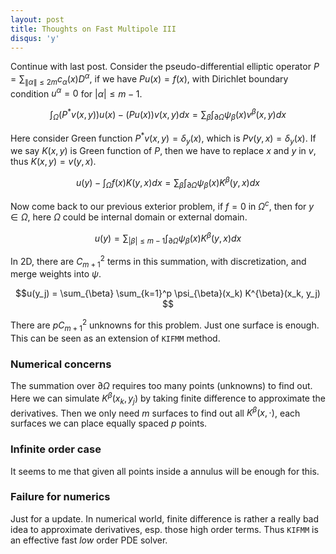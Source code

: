 ```yaml
---
layout: post
title: Thoughts on Fast Multipole III
disqus: 'y'
---
```

Continue with last post. Consider the pseudo-differential elliptic operator $P = \sum_{\| \alpha \|\le 2m} c_{\alpha}(x) D^{\alpha}$, if we have $P u(x) = f(x)$, with Dirichlet boundary condition $u^{\alpha} = 0$ for $|\alpha|\le m-1$.

$$\int_{\Omega}(P^{\ast}v(x, y))u(x) -  (Pu(x)) v(x, y) dx   = \sum_{\beta}\int_{\partial\Omega}\psi_{\beta}(x) v^{\beta}(x, y) dx$$

Here consider Green function $P^{\ast}v(x, y) = \delta_y(x)$, which is $P v(y, x) = \delta_y(x)$. If we say $K(x, y)$ is Green function of $P$, then we have to replace $x$ and $y$ in $v$, thus $K(x, y) = v(y, x)$.

$$u(y) - \int_{\Omega}  f(x)K(y, x)dx = \sum_{\beta} \int_{\partial\Omega}\psi_{\beta}(x) K^{\beta}(y, x) dx$$

Now come back to our previous exterior problem, if $f = 0$ in $\Omega^{c}$, then for $y\in\Omega$, here $\Omega$ could be internal domain or external domain.

$$u(y) =\sum_{|\beta|\le m - 1}\int_{\partial\Omega}\psi_{\beta}(x) K^{\beta}(y, x) dx$$

In 2D, there are $C_{m+1}^2$ terms in this summation, with discretization, and merge weights into $\psi$.

$$u(y_j) = \sum_{\beta} \sum_{k=1}^p \psi_{\beta}(x_k) K^{\beta}(x_k, y_j) $$

There are $pC_{m+1}^2$ unknowns for this problem. Just one surface is enough. This can be seen as an extension of ``KIFMM`` method.

### Numerical concerns
The summation over $\partial\Omega$ requires too many points (unknowns) to find out. Here we can simulate  $K^{\beta}(x_k, y_j)$ by taking finite difference to approximate the derivatives. Then we only need $m$ surfaces to find out all $K^{\beta}(x, \cdot)$, each surfaces we can place equally spaced $p$ points.

### Infinite order case
It seems to me that given all points inside a annulus will be enough for this.

### Failure for numerics
Just for a update. In numerical world, finite difference is rather a really bad idea to approximate derivatives, esp. those high order terms. Thus ``KIFMM`` is an effective fast _low_ order PDE solver.
